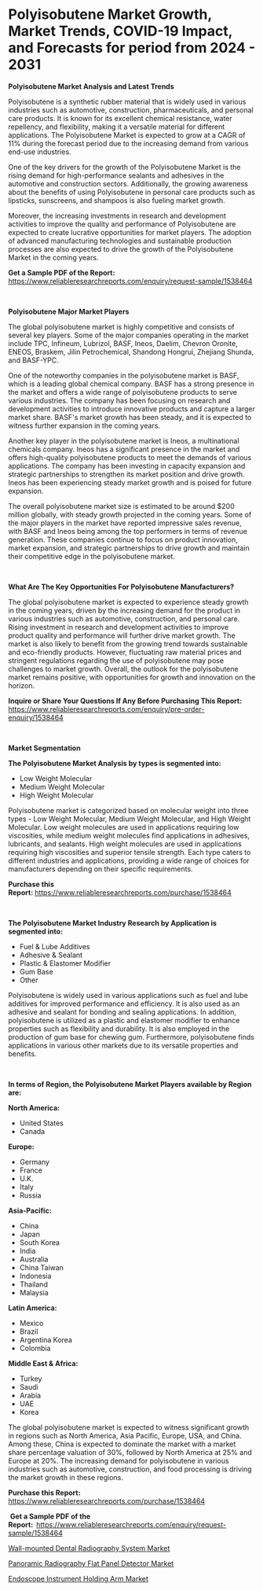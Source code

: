 <p><h1>Polyisobutene Market Growth, Market Trends, COVID-19 Impact, and Forecasts for period from 2024 - 2031</h1></p><p><strong>Polyisobutene Market Analysis and Latest Trends</strong></p>
<p><p>Polyisobutene is a synthetic rubber material that is widely used in various industries such as automotive, construction, pharmaceuticals, and personal care products. It is known for its excellent chemical resistance, water repellency, and flexibility, making it a versatile material for different applications. The Polyisobutene Market is expected to grow at a CAGR of 11% during the forecast period due to the increasing demand from various end-use industries.</p><p>One of the key drivers for the growth of the Polyisobutene Market is the rising demand for high-performance sealants and adhesives in the automotive and construction sectors. Additionally, the growing awareness about the benefits of using Polyisobutene in personal care products such as lipsticks, sunscreens, and shampoos is also fueling market growth.</p><p>Moreover, the increasing investments in research and development activities to improve the quality and performance of Polyisobutene are expected to create lucrative opportunities for market players. The adoption of advanced manufacturing technologies and sustainable production processes are also expected to drive the growth of the Polyisobutene Market in the coming years.</p></p>
<p><strong>Get a Sample PDF of the Report:&nbsp;</strong> <a href="https://www.reliableresearchreports.com/enquiry/request-sample/1538464">https://www.reliableresearchreports.com/enquiry/request-sample/1538464</a></p>
<p>&nbsp;</p>
<p><strong>Polyisobutene Major Market Players</strong></p>
<p><p>The global polyisobutene market is highly competitive and consists of several key players. Some of the major companies operating in the market include TPC, Infineum, Lubrizol, BASF, Ineos, Daelim, Chevron Oronite, ENEOS, Braskem, Jilin Petrochemical, Shandong Hongrui, Zhejiang Shunda, and BASF-YPC.</p><p>One of the noteworthy companies in the polyisobutene market is BASF, which is a leading global chemical company. BASF has a strong presence in the market and offers a wide range of polyisobutene products to serve various industries. The company has been focusing on research and development activities to introduce innovative products and capture a larger market share. BASF's market growth has been steady, and it is expected to witness further expansion in the coming years.</p><p>Another key player in the polyisobutene market is Ineos, a multinational chemicals company. Ineos has a significant presence in the market and offers high-quality polyisobutene products to meet the demands of various applications. The company has been investing in capacity expansion and strategic partnerships to strengthen its market position and drive growth. Ineos has been experiencing steady market growth and is poised for future expansion.</p><p>The overall polyisobutene market size is estimated to be around $200 million globally, with steady growth projected in the coming years. Some of the major players in the market have reported impressive sales revenue, with BASF and Ineos being among the top performers in terms of revenue generation. These companies continue to focus on product innovation, market expansion, and strategic partnerships to drive growth and maintain their competitive edge in the polyisobutene market.</p></p>
<p>&nbsp;</p>
<p><strong>What Are The Key Opportunities For Polyisobutene Manufacturers?</strong></p>
<p><p>The global polyisobutene market is expected to experience steady growth in the coming years, driven by the increasing demand for the product in various industries such as automotive, construction, and personal care. Rising investment in research and development activities to improve product quality and performance will further drive market growth. The market is also likely to benefit from the growing trend towards sustainable and eco-friendly products. However, fluctuating raw material prices and stringent regulations regarding the use of polyisobutene may pose challenges to market growth. Overall, the outlook for the polyisobutene market remains positive, with opportunities for growth and innovation on the horizon.</p></p>
<p><strong>Inquire or Share Your Questions If Any Before Purchasing This Report:</strong> <a href="https://www.reliableresearchreports.com/enquiry/pre-order-enquiry/1538464">https://www.reliableresearchreports.com/enquiry/pre-order-enquiry/1538464</a></p>
<p>&nbsp;</p>
<p><strong>Market Segmentation</strong></p>
<p><strong>The Polyisobutene Market Analysis by types is segmented into:</strong></p>
<p><ul><li>Low Weight Molecular</li><li>Medium Weight Molecular</li><li>High Weight Molecular</li></ul></p>
<p><p>Polyisobutene market is categorized based on molecular weight into three types - Low Weight Molecular, Medium Weight Molecular, and High Weight Molecular. Low weight molecules are used in applications requiring low viscosities, while medium weight molecules find applications in adhesives, lubricants, and sealants. High weight molecules are used in applications requiring high viscosities and superior tensile strength. Each type caters to different industries and applications, providing a wide range of choices for manufacturers depending on their specific requirements.</p></p>
<p><strong>Purchase this Report:&nbsp;</strong><a href="https://www.reliableresearchreports.com/purchase/1538464">https://www.reliableresearchreports.com/purchase/1538464</a></p>
<p>&nbsp;</p>
<p><strong>The Polyisobutene Market Industry Research by Application is segmented into:</strong></p>
<p><ul><li>Fuel & Lube Additives</li><li>Adhesive & Sealant</li><li>Plastic & Elastomer Modifier</li><li>Gum Base</li><li>Other</li></ul></p>
<p><p>Polyisobutene is widely used in various applications such as fuel and lube additives for improved performance and efficiency. It is also used as an adhesive and sealant for bonding and sealing applications. In addition, polyisobutene is utilized as a plastic and elastomer modifier to enhance properties such as flexibility and durability. It is also employed in the production of gum base for chewing gum. Furthermore, polyisobutene finds applications in various other markets due to its versatile properties and benefits.</p></p>
<p>&nbsp;</p>
<p><strong>In terms of Region, the Polyisobutene Market Players available by Region are:</strong></p>
<p>
    <p> <strong> North America: </strong>
        <ul>
            <li>United States</li>
            <li>Canada</li>
        </ul>
        </p> 
    <p> <strong> Europe: </strong>
        <ul>
            <li>Germany</li>
            <li>France</li>
            <li>U.K.</li>
            <li>Italy</li>
            <li>Russia</li>
        </ul>
        </p> 
    <p> <strong> Asia-Pacific: </strong>
        <ul>
            <li>China</li>
            <li>Japan</li>
            <li>South Korea</li>
            <li>India</li>
            <li>Australia</li>
            <li>China Taiwan</li>
            <li>Indonesia</li>
            <li>Thailand</li>
            <li>Malaysia</li>
        </ul>
        </p> 
    <p> <strong> Latin America: </strong>
        <ul>
            <li>Mexico</li>
            <li>Brazil</li>
            <li>Argentina Korea</li>
            <li>Colombia</li>
        </ul>
        </p> 
    <p> <strong> Middle East & Africa: </strong>
        <ul>
            <li>Turkey</li>
            <li>Saudi</li>
            <li>Arabia</li>
            <li>UAE</li>
            <li>Korea</li>
        </ul>
    </p>
    </p>
<p><p>The global polyisobutene market is expected to witness significant growth in regions such as North America, Asia Pacific, Europe, USA, and China. Among these, China is expected to dominate the market with a market share percentage valuation of 30%, followed by North America at 25% and Europe at 20%. The increasing demand for polyisobutene in various industries such as automotive, construction, and food processing is driving the market growth in these regions.</p></p>
<p><strong>Purchase this Report: </strong><a href="https://www.reliableresearchreports.com/purchase/1538464">https://www.reliableresearchreports.com/purchase/1538464</a></p>
<p>&nbsp;<strong>Get a Sample PDF of the Report:&nbsp;&nbsp;</strong><a href="https://www.reliableresearchreports.com/enquiry/request-sample/1538464">https://www.reliableresearchreports.com/enquiry/request-sample/1538464</a></p>
<p><strong></strong></p>
<p><p><a href="https://view.publitas.com/reportprime-1/wall-mounted-dental-radiography-system-market-provides-a-comprehensive-analysis-including-a-macro-overview-of-the-market-as-well-as-micro-details-such-as-market-size-and-competitive-landscape/">Wall-mounted Dental Radiography System Market</a></p><p><a href="https://view.publitas.com/reportprime-1/panoramic-radiography-flat-panel-detector-market-size-and-growth-market-segmentation-regional-and-country-breakdowns-and-market-trends-for-period-from-2024-2031/">Panoramic Radiography Flat Panel Detector Market</a></p><p><a href="https://view.publitas.com/reportprime-1/endoscope-instrument-holding-arm-market-challenges-opportunities-and-growth-drivers-and-major-market-players-forecasted-for-period-from-2024-2031/">Endoscope Instrument Holding Arm Market</a></p></p>